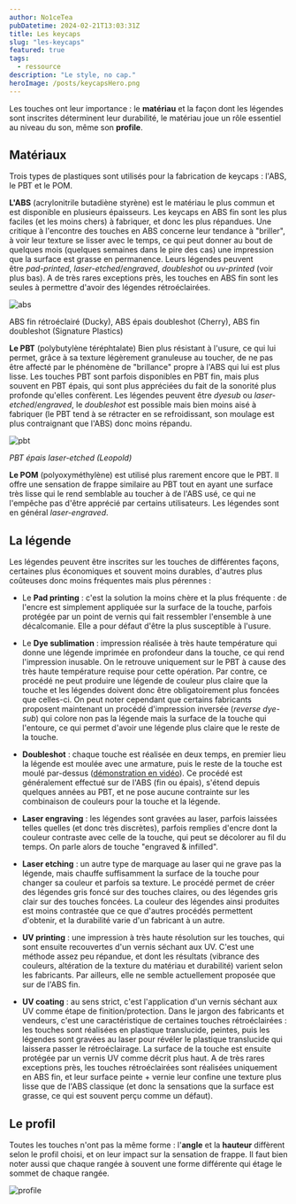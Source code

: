 ```yaml
---
author: No1ceTea
pubDatetime: 2024-02-21T13:03:31Z
title: Les keycaps
slug: "les-keycaps"
featured: true
tags:
  - ressource
description: "Le style, no cap."
heroImage: /posts/keycapsHero.png
---
```


Les touches ont leur importance : le **matériau** et la façon dont les légendes sont inscrites déterminent leur durabilité, le matériau joue un rôle essentiel au niveau du son, même son **profile**.

## Matériaux

Trois types de plastiques sont utilisés pour la fabrication de keycaps : l'ABS, le PBT et le POM.

**L'ABS** (acrylonitrile butadiène styrène) est le matériau le plus commun et est disponible en plusieurs épaisseurs. Les keycaps en ABS fin sont les plus faciles (et les moins chers) à fabriquer, et donc les plus répandues. Une critique à l'encontre des touches en ABS concerne leur tendance à "briller", à voir leur texture se lisser avec le temps, ce qui peut donner au bout de quelques mois (quelques semaines dans le pire des cas) une impression que la surface est grasse en permanence. Leurs légendes peuvent être *pad-printed*, *laser-etched*/_engraved_, *doubleshot* ou *uv-printed* (voir plus bas). A de très rares exceptions près, les touches en ABS fin sont les seules à permettre d'avoir des légendes rétroéclairées.

![abs](/posts/abs.png)

ABS fin rétroéclairé (Ducky), ABS épais doubleshot (Cherry), ABS fin doubleshot (Signature Plastics)

**Le PBT** (polybutylène téréphtalate) Bien plus résistant à l'usure, ce qui lui permet, grâce à sa texture légèrement granuleuse au toucher, de ne pas être affecté par le phénomène de "brillance" propre à l'ABS qui lui est plus lisse. Les touches PBT sont parfois disponibles en PBT fin, mais plus souvent en PBT épais, qui sont plus appréciées du fait de la sonorité plus profonde qu'elles confèrent. Les légendes peuvent être *dyesub* ou *laser-etched*/_engraved_, le *doubleshot* est possible mais bien moins aisé à fabriquer (le PBT tend à se rétracter en se refroidissant, son moulage est plus contraignant que l'ABS) donc moins répandu.

![pbt](/posts/pbt.png)

_PBT épais laser-etched (Leopold)_

**Le POM** (polyoxyméthylène) est utilisé plus rarement encore que le PBT. Il offre une sensation de frappe similaire au PBT tout en ayant une surface très lisse qui le rend semblable au toucher à de l'ABS usé, ce qui ne l'empêche pas d'être apprécié par certains utilisateurs. Les légendes sont en général *laser-engraved*.

## La légende

Les légendes peuvent être inscrites sur les touches de différentes façons, certaines plus économiques et souvent moins durables, d'autres plus coûteuses donc moins fréquentes mais plus pérennes :

- Le **Pad printing** : c'est la solution la moins chère et la plus fréquente : de l'encre est simplement appliquée sur la surface de la touche, parfois protégée par un point de vernis qui fait ressembler l'ensemble à une décalcomanie. Elle a pour défaut d'être la plus susceptible à l'usure.

- Le **Dye sublimation** : impression réalisée à très haute température qui donne une légende imprimée en profondeur dans la touche, ce qui rend l'impression inusable. On le retrouve uniquement sur le PBT à cause des très haute température requise pour cette opération. Par contre, ce procédé ne peut produire une légende de couleur plus claire que la touche et les légendes doivent donc être obligatoirement plus foncées que celles-ci. On peut noter cependant que certains fabricants proposent maintenant un procédé d'impression inversée (_reverse dye-sub_) qui colore non pas la légende mais la surface de la touche qui l'entoure, ce qui permet d'avoir une légende plus claire que le reste de la touche.

- **Doubleshot** : chaque touche est réalisée en deux temps, en premier lieu la légende est moulée avec une armature, puis le reste de la touche est moulé par-dessus ([démonstration en vidéo](https://www.youtube.com/watch?v=GOpj2Zgk710)). Ce procédé est généralement effectué sur de l'ABS (fin ou épais), s'étend depuis quelques années au PBT, et ne pose aucune contrainte sur les
  combinaison de couleurs pour la touche et la légende.

- **Laser engraving** : les légendes sont gravées au laser, parfois laissées telles quelles (et donc très discrètes), parfois remplies d'encre dont la couleur contraste avec celle de la touche, qui peut se décolorer au fil du temps. On parle alors de touche "engraved & infilled".

- **Laser etching** : un autre type de marquage au laser qui ne grave pas la légende, mais chauffe suffisamment la surface de la touche pour changer sa couleur et parfois sa texture. Le procédé permet de créer des légendes gris foncé sur des touches claires, ou des légendes gris clair sur des touches foncées. La couleur des légendes ainsi produites est moins contrastée que ce que d'autres procédés permettent d'obtenir, et la durabilité varie d'un fabricant à un autre.

- **UV printing** : une impression à très haute résolution sur les touches, qui sont ensuite recouvertes d'un vernis séchant aux UV. C'est une méthode assez peu répandue, et dont les résultats (vibrance des couleurs, altération de la texture du matériau et durabilité) varient selon les fabricants. Par ailleurs, elle ne semble actuellement proposée que sur de l'ABS fin.

- **UV coating** : au sens strict, c'est l'application d'un vernis séchant aux UV comme étape de finition/protection. Dans le jargon des fabricants et vendeurs, c'est une caractéristique de certaines touches rétroéclairées : les touches sont réalisées en plastique translucide, peintes, puis les légendes sont gravées au laser pour révéler le plastique translucide qui laissera passer le rétroéclairage. La surface de la touche est ensuite protégée par un vernis UV comme décrit plus haut. A de très rares exceptions près, les touches rétroéclairées sont réalisées uniquement en ABS fin, et leur surface peinte + vernie leur confine une texture plus lisse que de l'ABS classique (et donc la sensations que la surface est grasse, ce qui est souvent perçu comme un défaut).

## Le profil

Toutes les touches n'ont pas la même forme : l'**angle** et la **hauteur** diffèrent selon le profil choisi, et on leur impact sur la sensation de frappe. Il faut bien noter aussi que chaque rangée à souvent une forme différente qui étage le sommet de chaque rangée.

![profile](/posts/profile.png)
